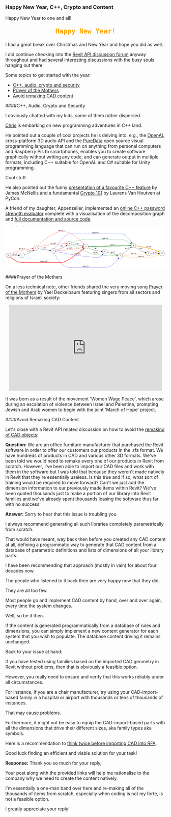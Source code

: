 <head>
<meta http-equiv="Content-Type" content="text/html; charset=utf-8">
<link rel="stylesheet" type="text/css" href="bc.css">
<script src="run_prettify.js" type="text/javascript"></script>
<!--
<script src="https://google-code-prettify.googlecode.com/svn/loader/run_prettify.js" type="text/javascript"></script>
-->
</head>

<!---

http://forums.autodesk.com/t5/revit-api-forum/remaking-cad-objects-necessary/m-p/6752234

 #RevitAPI @AutodeskRevit #aec #bim #dynamobim @AutodeskForge

Happy New Year to one and all! I had a great break over Christmas and New Year and hope you did as well. I continued checking into the Revit API discussion forum throughout and had several interesting discussions with the busy souls hanging out there
&ndash; C++, audio, crypto and security
&ndash; Prayer of the Mothers
&ndash; Avoid remaking CAD content...

-->

### Happy New Year, C++, Crypto and Content

Happy New Year to one and all!

<center>
<p id="dis" style="font-size: 150%; font-weight: bold; font-family: monospace; color:orange">Happy New Year!</p>
</center>

<!-- The JavaScript Source http://www.javascriptsource.com Ben Joffe http://www.joffe.tk/ -->

<script>

var text="Happy New Year!";

var symtype=new Array(" ","A","a","B","b","C","c","D","d","E","e","F","f","G","g","H","h","I","i","J","j","K","k","L","l","M","m","N","n","O","o","P","p","Q","q","R","r","S","s","T","t","U","u","V","v","W","w","X","x","Y","y","Z","z","0","1","2","3","4","5","6","7","8","9",".",",","&","!","?","-","_");

var symarray=new Array();

for (var i=0; i<text.length; i++){
  symarray[i]=" ";
}
function scroll(){
  for (var i=0; i<text.length; i++){
    if (symarray[i]!=text.substring(i,i+1)) {
      for (var x=0; x<70; x++) if (symarray[i]==symtype[x]) {symarray[i]=symtype[x+1]; break}
    }
  }
  var outsym="";
  for (var i=0; i<text.length; i++) outsym+=symarray[i];
  dis.innerHTML=outsym;
  setTimeout('scroll()',100);
}
scroll();

</script>

I had a great break over Christmas and New Year and hope you did as well.

I did continue checking into
the [Revit API discussion forum](http://forums.autodesk.com/t5/revit-api/bd-p/160) anyway
throughout and had several interesting discussions with the busy souls hanging out there.

Some topics to get started with the year:

- [C++, audio, crypto and security](#2)
- [Prayer of the Mothers](#3)
- [Avoid remaking CAD content](#4)


####<a name="2"></a>C++, Audio, Crypto and Security

I obviously chatted with my kids, some of them rather dispersed.

[Chris](https://twitter.com/chtammik) is embarking on new programming adventures in C++ land.

He pointed out a couple of cool projects he is delving into, e.g.,
the [OpenAL](http://www.openal.org) cross-platform 3D audio API and 
the [PureData](http://puredata.info) open source visual programming language that can run on anything from personal computers and Raspberry Pis to smartphones, enables you to create software graphically without writing any code, and can generate output in multiple formats, including C++ suitable for OpenAL and C# suitable for Unity programming.

Cool stuff.

He also pointed out the
funny [presentation of a favourite C++ feature](https://www.youtube.com/watch?v=6eX9gPithBo) by James McNellis
and a fundamental [Crypto 101](https://www.youtube.com/watch?v=3rmCGsCYJF8) by
Laurens Van Houtven at PyCon.

A friend of my daughter, Appenzeller, implemented
an [online C++ password strength evaluator](https://appenzeller.servebeer.com/pwco) complete with a visualisation of the decomposition graph
and [full documentation and source code](https://appenzeller.servebeer.com).

<center>
<img src="img/password_complexity_graph.png" alt="Password complexity graph" width="542"/>
</center>


####<a name="3"></a>Prayer of the Mothers

On a less technical note, other friends shared the very moving 
song [Prayer of the Mothers](https://www.youtube.com/watch?v=YyFM-pWdqrY) by
Yael Deckelbaum featuring singers from all sectors and religions of Israeli society:

<center>
<iframe width="480" height="270" src="https://www.youtube.com/embed/YyFM-pWdqrY?rel=0" frameborder="0" allowfullscreen></iframe>
</center>

It was born as a result of the movement 'Women Wage Peace', which arose during an escalation of violence between Israel and Palestine, prompting Jewish and Arab women to begin with the joint 'March of Hope' project.


####<a name="3"></a>Avoid Remaking CAD Content

Let's close with a Revit API related discussion on how to avoid
the [remaking of CAD objects](http://forums.autodesk.com/t5/revit-api-forum/remaking-cad-objects-necessary/m-p/6752234):

**Question:** We are an office furniture manufacturer that purchased the Revit software in order to offer our customers our products in the .rfa format.  We have hundreds of products in CAD and various other 3D formats.  We've been told we would need to remake every one of our products in Revit from scratch.  However, I've been able to import our CAD files and work with them in the software but I was told that because they weren't made natively in Revit that they're essentially useless.  Is this true and if so, what sort of training would be required to move forward?  Can't we just add the dimension information to our previously made items within Revit?  We've been quoted thousands just to make a portion of our library into Revit families and we've already spent thousands leasing the software thus far with no success.

**Answer:** Sorry to hear that this issue is troubling you.
 
I always recommend generating all such libraries completely parametrically from scratch.
 
That would have meant, way back then before you created any CAD content at all, defining a programmatic way to generate that CAD content from a database of parametric definitions and lists of dimensions of all your library parts.
 
I have been recommending that approach (mostly in vain) for about four decades now.
 
The people who listened to it back then are very happy now that they did.
 
They are all too few.
 
Most people go and implement CAD content by hand, over and over again, every time the system changes.
 
Well, so be it then.
 
If the content is generated programmatically from a database of rules and dimensions, you can simply implement a new content generator for each system that you wish to populate. The database content driving it remains unchanged.
 
Back to your issue at hand:
 
If you have tested using families based on the imported CAD geometry in Revit without problems, then that is obviously a feasible option.
 
However, you really need to ensure and verify that this works reliably under all circumstances.
 
For instance, if you are a chair manufacturer, try using your CAD-import-based family in a hospital or airport with thousands or tens of thousands of instances.
 
That may cause problems.
 
Furthermore, it might not be easy to equip the CAD-import-based parts with all the dimensions that drive their different sizes, aka family types aka symbols.
 
Here is a recommendation
to [think twice before importing CAD into RFA](http://thebuildingcoder.typepad.com/blog/2016/09/avoid-cad-import-in-rfa-aag16-and-endtrip.html#2).
 
Good luck finding an efficient and viable solution for your task!
 
**Response:** Thank you so much for your reply,

Your post along with the provided links will help me rationalise to the company why we need to create the content natively.

I'm essentially a one-man band over here and re-making all of the thousands of items from scratch, especially when coding
is not my forte, is not a feasible option.  

I greatly appreciate your reply!
